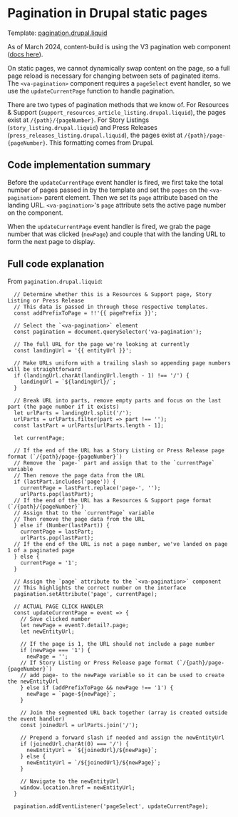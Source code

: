 # Pagination in Drupal static pages

Template: [pagination.drupal.liquid](https://github.com/department-of-veterans-affairs/content-build/blob/main/src/site/includes/pagination.drupal.liquid)

As of March 2024, content-build is using the V3 pagination web component ([docs here](https://design.va.gov/components/pagination)).

On static pages, we cannot dynamically swap content on the page, so a full page reload is necessary for changing between sets of paginated items. The `<va-pagination>` component requires a `pageSelect` event handler, so we use the `updateCurrentPage` function to handle pagination. 

There are two types of pagination methods that we know of. For Resources & Support (`support_resources_article_listing.drupal.liquid`), the pages exist at `/{path}/{pageNumber}`. For Story Listings (`story_listing.drupal.liquid`) and Press Releases (`press_releases_listing.drupal.liquid`), the pages exist at `/{path}/page-{pageNumber}`. This formatting comes from Drupal.

## Code implementation summary

Before the `updateCurrentPage` event handler is fired, we first take the total number of pages passed in by the template and set the `pages` on the `<va-pagination>` parent element. Then we set its `page` attribute based on the landing URL. `<va-pagination>`'s `page` attribute sets the active page number on the component.

When the `updateCurrentPage` event handler is fired, we grab the page number that was clicked (`newPage`) and couple that with the landing URL to form the next page to display.

## Full code explanation

From `pagination.drupal.liquid`:

```
  // Determine whether this is a Resources & Support page, Story Listing or Press Release
  // This data is passed in through those respective templates.
  const addPrefixToPage = !!'{{ pagePrefix }}';

  // Select the `<va-pagination>` element
  const pagination = document.querySelector('va-pagination');

  // The full URL for the page we're looking at currently
  const landingUrl = '{{ entityUrl }}';

  // Make URLs uniform with a trailing slash so appending page numbers will be straightforward
  if (landingUrl.charAt(landingUrl.length - 1) !== '/') {
    landingUrl = `${landingUrl}/`;
  }

  // Break URL into parts, remove empty parts and focus on the last part (the page number if it exists)
  let urlParts = landingUrl.split('/');
  urlParts = urlParts.filter(part => part !== '');
  const lastPart = urlParts[urlParts.length - 1];

  let currentPage;

  // If the end of the URL has a Story Listing or Press Release page format (`/{path}/page-{pageNumber}`)
  // Remove the `page-` part and assign that to the `currentPage` variable
  // Then remove the page data from the URL
  if (lastPart.includes('page')) {
    currentPage = lastPart.replace('page-', '');
    urlParts.pop(lastPart);
  // If the end of the URL has a Resources & Support page format (`/{path}/{pageNumber}`)
  // Assign that to the `currentPage` variable
  // Then remove the page data from the URL
  } else if (Number(lastPart)) {
    currentPage = lastPart;
    urlParts.pop(lastPart);
  // If the end of the URL is not a page number, we've landed on page 1 of a paginated page
  } else {
    currentPage = '1';
  }

  // Assign the `page` attribute to the `<va-pagination>` component
  // This highlights the correct number on the interface
  pagination.setAttribute('page', currentPage);

  // ACTUAL PAGE CLICK HANDLER
  const updateCurrentPage = event => { 
    // Save clicked number
    let newPage = event?.detail?.page;
    let newEntityUrl;

    // If the page is 1, the URL should not include a page number
    if (newPage === '1') {
      newPage = '';
    // If Story Listing or Press Release page format (`/{path}/page-{pageNumber}`)
    // add page- to the newPage variable so it can be used to create the newEntityUrl
    } else if (addPrefixToPage && newPage !== '1') {
      newPage = `page-${newPage}`;
    }

    // Join the segmented URL back together (array is created outside the event handler)
    const joinedUrl = urlParts.join('/');

    // Prepend a forward slash if needed and assign the newEntityUrl
    if (joinedUrl.charAt(0) === '/') {
      newEntityUrl = `${joinedUrl}/${newPage}`;
    } else {
      newEntityUrl = `/${joinedUrl}/${newPage}`;
    }

    // Navigate to the newEntityUrl
    window.location.href = newEntityUrl;
  }

  pagination.addEventListener('pageSelect', updateCurrentPage);
```


